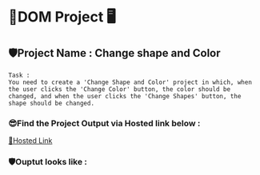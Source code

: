 # 🚀DOM Project 🖥️
## 🛡️Project Name : Change shape and Color

```
Task : 
You need to create a 'Change Shape and Color' project in which, when the user clicks the 'Change Color' button, the color should be changed, and when the user clicks the 'Change Shapes' button, the shape should be changed.

```
### 😎Find the Project Output via Hosted link below :
[🎯Hosted Link](https://abhinandan411.github.io/Fs-18-Assignments/JavaScript/Change%20Shape%20Color/index.html)

### 🛡️Ouptut looks like :

